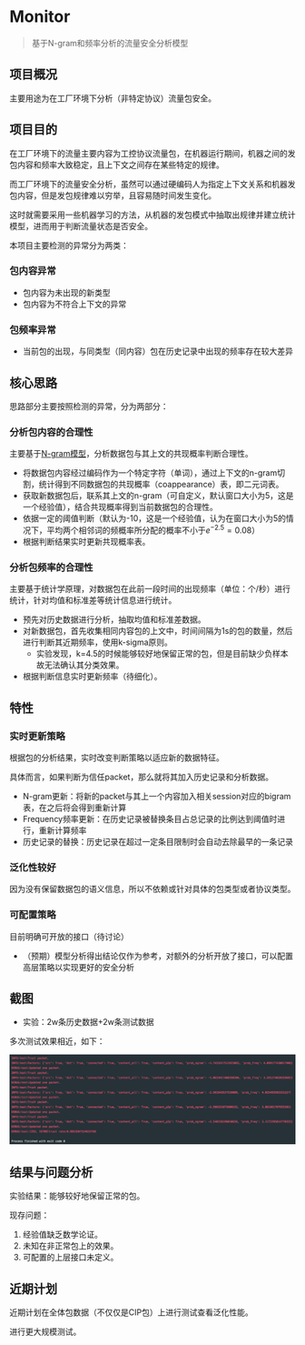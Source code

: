 # Monitor

> 基于N-gram和频率分析的流量安全分析模型

## 项目概况
主要用途为在工厂环境下分析（非特定协议）流量包安全。

## 项目目的
在工厂环境下的流量主要内容为工控协议流量包，在机器运行期间，机器之间的发包内容和频率大致稳定，且上下文之间存在某些特定的规律。

而工厂环境下的流量安全分析，虽然可以通过硬编码人为指定上下文关系和机器发包内容，但是发包规律难以穷举，且容易随时间发生变化。

这时就需要采用一些机器学习的方法，从机器的发包模式中抽取出规律并建立统计模型，进而用于判断流量状态是否安全。

本项目主要检测的异常分为两类：

### 包内容异常
- 包内容为未出现的新类型
- 包内容为不符合上下文的异常
### 包频率异常
- 当前包的出现，与同类型（同内容）包在历史记录中出现的频率存在较大差异

## 核心思路
思路部分主要按照检测的异常，分为两部分：

### 分析包内容的合理性
主要基于[N-gram模型](https://en.wikipedia.org/wiki/N-gram)，分析数据包与其上文的共现概率判断合理性。
- 将数据包内容经过编码作为一个特定字符（单词），通过上下文的n-gram切割，统计得到不同数据包的共现概率（coappearance）表，即二元词表。
- 获取新数据包后，联系其上文的n-gram（可自定义，默认窗口大小为5，这是一个经验值），结合共现概率得到当前数据包的合理性。
- 依据一定的阈值判断（默认为-10，这是一个经验值，认为在窗口大小为5的情况下，平均两个相邻词的频概率所分配的概率不小于$e^{-2.5}=0.08$）
- 根据判断结果实时更新共现概率表。

### 分析包频率的合理性
主要基于统计学原理，对数据包在此前一段时间的出现频率（单位：个/秒）进行统计，针对均值和标准差等统计信息进行统计。
- 预先对历史数据进行分析，抽取均值和标准差数据。
- 对新数据包，首先收集相同内容包的上文中，时间间隔为1s的包的数量，然后进行判断其近期频率，使用k-sigma原则。
  - 实验发现，k=4.5的时候能够较好地保留正常的包，但是目前缺少负样本故无法确认其分类效果。
- 根据判断信息实时更新频率（待细化）。

## 特性
### 实时更新策略

根据包的分析结果，实时改变判断策略以适应新的数据特征。

具体而言，如果判断为信任packet，那么就将其加入历史记录和分析数据。

- N-gram更新：将新的packet与其上一个内容加入相关session对应的bigram表，在之后将会得到重新计算
- Frequency频率更新：在历史记录被替换条目占总记录的比例达到阈值时进行，重新计算频率
- 历史记录的替换：历史记录在超过一定条目限制时会自动去除最早的一条记录

### 泛化性较好

因为没有保留数据包的语义信息，所以不依赖或针对具体的包类型或者协议类型。

### 可配置策略

目前明确可开放的接口（待讨论）

- （预期）模型分析得出结论仅作为参考，对额外的分析开放了接口，可以配置高层策略以实现更好的安全分析

## 截图

- 实验：2w条历史数据+2w条测试数据

多次测试效果相近，如下：

![](screenshots/accuracy.png)

## 结果与问题分析

实验结果：能够较好地保留正常的包。

现存问题：

1. 经验值缺乏数学论证。
2. 未知在非正常包上的效果。
3. 可配置的上层接口未定义。

## 近期计划

近期计划在全体包数据（不仅仅是CIP包）上进行测试查看泛化性能。

进行更大规模测试。